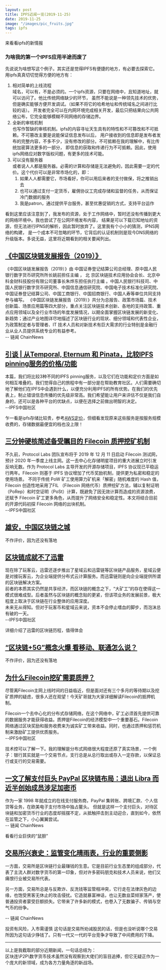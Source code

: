 ```yaml
---
layout: post
title: IPFS近闻一览(2019-11-25)
date: 2019-11-25
image: "/images/pic_fruits.jpg"
tags: ipfs
---
```


来看看ipfs的新情报

### 为啥我的第一个IPFS应用半途而废了
先说说为啥想写这个例子。其实还是觉得IPFS有便捷的地方，有必要去探索它。
用ipfs真真切切觉得方便的地方有：
1. 相对简单的上线流程  
域名，可以有，不是必须的。一个ipfs资源，只要在网络中，且知道地址，就可以访问了。他比传统网络缺少的环节，
虽然不能说是一种领先技术的优势，但是确实能够方便开发调试。（如果不将它的哈希地址和传统域名之间进行比较的话）。
开发者完全可以在内网环境完成相关开发，最后只把结果向公共网络公布，它完全能够模糊不同网络的存储边界。
3. 全新的审核机制  
也写作暂缺的审核机制。ipfs的内容寻址天生具有的特性和不可篡改和不可抵赖。不可篡改主要是说能保证信息发布以后，
用户接收到的信息即是发布者发布的完整内容，不多不少，没有修改的部分。不可抵赖在我的理解中，有比传统加密算法更多的一部分，
即信息的获取和传递行为不可抵赖。因此，使用ipfs网络应对数字版权问题，有更多的技术可能。
2. 可以没有服务器  
或者说人人都是服务器。必需的计算和存储是无法避免的，因此需要一定的代价。这个代价可以是非常市场化的，即：
   1. 如果人人都需要它，市场看好，你可以用后来者的支付做保，将之推销出去
   2. 也可以通过支付一定货币，雇佣协议工完成存储和监督的任务，从而保证冷门数据的服务
   3. 我是patron，通过提供平台服务，甚至优惠促销的方式，支持平台运作
   
看到这里应该注意到了，我发布的资源，处于工作网络中，暂时还没有传播到更大的网络环境中。我也尝试了在公网环境发布内容，
结果是可以下载已知地址的资源，但无法进行IPNS的解析，因此暂时放弃了。这里我有个小小的猜测，IPNS网络的构建，
是一个成本不可忽略的环节，它背后的认证机制则是现今DNS网络的升级版本。多说无益，这里将近期看到的相关要闻列出。
  

## [《中国区块链发展报告（2019）》](https://www.chainnews.com/articles/243148047138.htm)
《中国区块链发展报告（2019）》由 中国证券登记结算公司总经理、原中国人民银行数字货币研究所所长姚前担任主编 ， 北 京区块链技术应用协会会长、北京中科金财科技股份有限公司董事长朱烨东担任执行主编 。中国人民银行科技司、中国人民银行数字货币研究所、中国信息通信研究院、中国电子技术标准化研究院、中国证券登记结算公司、中国工商银行、中国招商银行、中国人寿等单位共同支持参与编写。
《中国区块链发展报告（2019）》共分为总报告、政策市场篇、技术创新篇、场景应用篇等四大部分，重点关注区块链技术创新、各地的支持政策、重点应用领域以及全行业市场的年度发展情况，以期全面掌握区块链发展的新变化、新趋势；通过产业地图详尽地描述了区块链行业的现状、细分领域和代表性企业，为政策制定者与管理者、IT 技术人员和对新技术有巨大需求的行业特别是金融行业从业人员提供系统专业的有益参考。  
-- 链闻 ChainNews

## [引谈 | 从Temporal, Eternum 和 Pinata，比较IPFS pinning服务的价格/功能](http://ipfs.cn/news/info-100697.html)
本篇，我们将比较3种不同的IPFS pinning服务，以及它们在功能和定价方面是如何相互堆叠的。我们觉得自己的旅程中有一部分是在帮助教育社区。人们需要确切地了解他们在IPFS中会遇到什么，以便充分利用IPFS的所有优势。在我们的优先表上，制止错误信息传播的优先级非常高。我们希望能让用户来评估不仅是我们自身的，还可以是各种平台的优缺点，以便在选择之前做出明智的决定。  
--IPFS中国社区

乍一看是ipfs存储比较贵，参考[AWS定价](https://aws.amazon.com/cn/s3/pricing/)，但细看发现原来这些服务是按服务规模收费的，存储数据最便宜的档也没上限！

## [三分钟硬核简述备受瞩目的 Filecoin 质押挖矿机制](http://ipfs.cn/news/info-100644.html)
不久前，Protocol Labs 团队宣布将于 2019 年 12 月 11 日启动 Filecoin 测试网，预计 2020 年一季度上线主网。这一去中心化存储明星项目的重大进展立时引发反响无数。作为 Protocol Labs 主导开发的开源存储项目，IPFS 协议现已平稳运行两年。Filecoin 则基于 IPFS 协议增加了代币奖励机制，提供更为私密和稳定的使用场景。
不同于传统 PoW 矿工使用算力矿机来「解密」随机难度的 Hash 值， Filecoin 创造性地采用了FIL （Filecoin 网络代币）质押挖矿方法，辅以复制证明（PoRep）和时空证明（PoSt）计算，既避免了因无效计算而造成的资源浪费，还赋予 Filecoin 矿工更多角色，从而提升了网络安全和稳定性。本文将结合目前的开源代码初探 Filecoin 网络的出块机制。  
--IPFS中国社区

## [雄安，中国区块链之城](http://ipfs.cn/news/info-100691.html)
不作评价，因为还没有落地

## [区块链成就不了迅雷](http://ipfs.cn/news/info-100690.html)
现在除了玩客云，迅雷还逐步推出了星域云和迅雷链等区块链产品服务，星域云便是对接玩客云，为企业端提供分布式云计算服务。而迅雷链则是向企业端提供所谓的区块链解决方案。  
前者的本质其实仍然是共享经济，而区块链的概念之下，“大矿工”的存在使得这一模式很难成型。后者虽然与区块链的概念贴的更紧，但该项业务的发展前景，极大程度上取决于区块链在行业整体的应用深度。   
未来无从得知。但对于玩客币和星域云来说，资本不会停止嗜血的脚步，而泡沫总有破的一天。  
--IPFS中国社区

详细介绍了迅雷的区块链历程，值得体会

## [“区块链+5G”概念火爆 看移动、联通怎么说？](http://ipfs.cn/news/info-100683.html)
不作评价，因为还没有落地

## [为什么Filecoin挖矿需要质押？](http://ipfs.cn/news/info-100682.html)
尽管离Filecoin主网上线时间的日益临近，但是面对还有三个多月的等待期以及挖矿质押的疑虑，很多人还在观望！今天矿哥就为大家详细解读Filecoin的抵押机制。

Filecoin一个去中心化的分布式存储网络，在这个网络中，矿工必须首先提供可靠的数据服务才能获得收益。质押是Filecoin的经济模型中一个重要基石。Filecoin网络通过区块奖励和服务收费来为诚实矿工带来收益。同时，也通过质押和惩罚机制来激励矿工提供优质服务。  
--IPFS中国社区

技术控可以了解一下。我的理解是分布式网络很大程度还原了真实场景，一个例子：银行其实就是一个交易节点，支行总是从总行取出或存入一定存款，以保证总行或支行的交易需要。

## [一文了解支付巨头 PayPal 区块链布局：退出 Libra 而近半创始成员涉足加密币](https://www.chainnews.com/articles/681790190961.htm)
作为一家 1998 年就成立的在线支付服务商，PayPal 集转账、跨境汇款、个人信贷等业务，在欧美电子支付市场中独占鳌头。
但就是这样一个支付巨头，对待区块链和加密货币行业的态度却摇摆不定，从抵触抨击到主动迎合，直到如今，依然在监管之下，小心翼翼尝试。  
-- 链闻 ChainNews

看看行业巨侠的“鼠胆”

## [交易所兴衰史：监管变化晴雨表，行业的重要侧影](https://www.chainnews.com/articles/493036093904.htm)
一方面，交易所是区块链行业最赚钱的生意。它是目前行业生态里的组成部分，代表了主流人群对数字货币的第一印象，但对许多密码朋克和技术人员来说，他们又痛恨行业被交易所代表。

另一方面，交易所总是与反欺诈、反洗钱等监管相冲突，它行走在法律灰色的边缘，也饱受黑客无休止的攻击侵扰。它造就暴富神话，也让无数韭菜倾家荡产，使普通投资者蒙受巨额损失。它带来了许多新的模式，也卷入了无数骗子、传销与空气币的纷争。

-- 链闻 ChainNews

投资有风险，入市需谨慎 这句话是交易所劝诫股民的话，但是也没听说哪个交易所因为这句话少挣钱了。只有一代又一代的平台竞争才导致了中间费用的下降。




----

以上是我截取的部分近期新闻，一句话总结为：  
区块连\P2P\数字货币技术虽然没有观察到大佬们的盲目追捧，但它无疑正作为一个庞大的新领域，成为各方力量角逐的新战场。